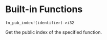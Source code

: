 # Built-in Functions

`fn_pub_index!(identifier)->i32`

Get the public index of the specified function.
